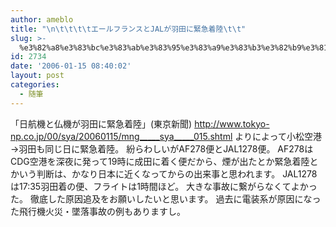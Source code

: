 ```yaml
---
author: ameblo
title: "\n\t\t\t\tエールフランスとJALが羽田に緊急着陸\t\t"
slug: >-
  %e3%82%a8%e3%83%bc%e3%83%ab%e3%83%95%e3%83%a9%e3%83%b3%e3%82%b9%e3%81%a8jal%e3%81%8c%e7%be%bd%e7%94%b0%e3%81%ab%e7%b7%8a%e6%80%a5%e7%9d%80%e9%99%b8
id: 2734
date: '2006-01-15 08:40:02'
layout: post
categories:
  - 随筆
---
```


「日航機と仏機が羽田に緊急着陸」(東京新聞) http://www.tokyo-np.co.jp/00/sya/20060115/mng_____sya_____015.shtml よりによって小松空港→羽田も同じ日に緊急着陸。 紛らわしいがAF278便とJAL1278便。 AF278はCDG空港を深夜に発って19時に成田に着く便だから、煙が出たとか緊急着陸とかいう判断は、かなり日本に近くなってからの出来事と思われます。 JAL1278は17:35羽田着の便、フライトは1時間ほど。 大きな事故に繋がらなくてよかった。 徹底した原因追及をお願いしたいと思います。 過去に電装系が原因になった飛行機火災・墜落事故の例もありますし。